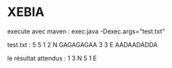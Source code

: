 # XEBIA

execute avec maven : exec:java -Dexec.args="test.txt" 


test.txt :
5 5
1 2 N
GAGAGAGAA
3 3 E
AADAADADDA

le résultat attendus :
1 3 N
5 1 E
